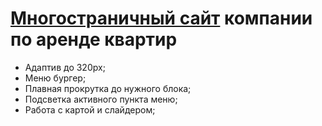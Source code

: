<h1><a href="https://yaloftd.github.io/apartmentRentals/">Многостраничный сайт</a> компании по аренде квартир</h1>
<ul>
  <li>Адаптив до 320px;</li>
  <li>Меню бургер;</li>
  <li>Плавная прокрутка до нужного блока;</li>
  <li>Подсветкa активного пункта меню;</li>
  <li>Работа с картой и слайдером;</li>
</ul>
